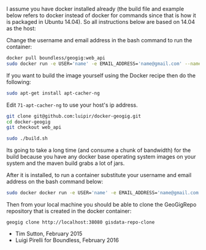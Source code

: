 I assume you have docker installed already (the build file and example below
refers to docker instead of docker for commands since that is how it is
packaged in Ubuntu 14.04). So all instructions below are based on 14.04 as the
host:

Change the username and email address in the bash command to run the container:

```bash
docker pull boundless/geogig:web_api
sudo docker run -e USER='name' -e EMAIL_ADDRESS='name@gmail.com' --name="geogig" -p 38080:8182  -d  boundless/geogig:web_api
```


If you want to build the image yourself using the Docker recipe then do the following:


```bash
sudo apt-get install apt-cacher-ng
```

Edit ``71-apt-cacher-ng`` to use your host's ip address.

```bash
git clone git@github.com:luipir/docker-geogig.git
cd docker-geogig
git checkout web_api
```




```bash
sudo ./build.sh
```


Its going to take a long time (and consume a chunk of bandwidth) for the build
because you have any docker base operating system images on your system and the
maven build grabs a lot of jars.

After it is installed, to run a container substitute your username and email address on the bash command below:

```bash
sudo docker docker run -e USER='name' -e EMAIL_ADDRESS='name@gmail.com' --name="geogig" -p 38080:8182  -d  boundless/geogig
```
Then from your local machine you should be able to clone the GeoGigRepo
repository that is created in the docker container:

```
geogig clone http://localhost:38080 gisdata-repo-clone
```


- Tim Sutton, February 2015
- Luigi Pirelli for Boundless, February 2016
